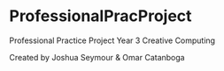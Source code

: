 # ProfessionalPracProject
Professional Practice Project Year 3 Creative Computing

Created by Joshua Seymour & Omar Catanboga
